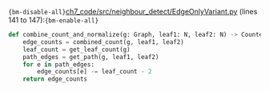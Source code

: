 `{bm-disable-all}`[ch7_code/src/neighbour_detect/EdgeOnlyVariant.py](ch7_code/src/neighbour_detect/EdgeOnlyVariant.py) (lines 141 to 147):`{bm-enable-all}`

```python
def combine_count_and_normalize(g: Graph, leaf1: N, leaf2: N) -> Counter[E]:
    edge_counts = combined_count(g, leaf1, leaf2)
    leaf_count = get_leaf_count(g)
    path_edges = get_path(g, leaf1, leaf2)
    for e in path_edges:
        edge_counts[e] -= leaf_count - 2
    return edge_counts
```